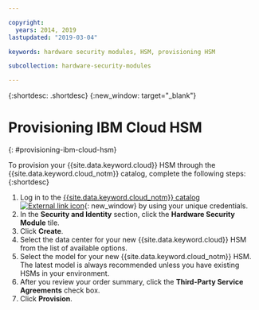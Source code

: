 ```yaml
---

copyright:
  years: 2014, 2019
lastupdated: "2019-03-04"

keywords: hardware security modules, HSM, provisioning HSM

subcollection: hardware-security-modules

---
```


{:shortdesc: .shortdesc}
{:new_window: target="_blank"}

# Provisioning IBM Cloud HSM
{: #provisioning-ibm-cloud-hsm}

To provision your {{site.data.keyword.cloud}} HSM through the {{site.data.keyword.cloud_notm}} catalog, complete the following steps:
{:shortdesc}

1. Log in to the [{{site.data.keyword.cloud_notm}} catalog ![External link icon](../icons/launch-glyph.svg "External link icon")](https://console.bluemix.net/catalog/){: new_window} by using your unique credentials.
2. In the **Security and Identity** section, click the **Hardware Security Module** tile.
3. Click **Create**.
4. Select the data center for your new {{site.data.keyword.cloud}} HSM from the list of available options.
5. Select the model for your new {{site.data.keyword.cloud_notm}} HSM. The latest model is always recommended unless you have existing HSMs in your environment.
6. After you review your order summary, click the **Third-Party Service Agreements** check box.
7. Click **Provision**.
